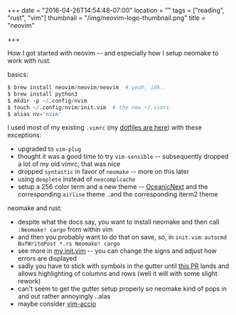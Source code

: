 +++
date = "2016-04-26T14:54:48-07:00"
location = ""
tags = ["reading", "rust", "vim"]
thumbnail = "/img/neovim-logo-thumbnail.png"
title = "neovim"

+++

How I got started with neovim --
and especially how I setup neomake to work with rust.

<!--more-->

basics:

```python
$ brew install neovim/neovim/neovim  # yeah, idk..
$ brew install python3
$ mkdir -p ~/.config/nvim
$ touch ~/.config/nvim/init.vim  # the new ~/.vimrc
$ alias nv='nvim'
```

I used most of my existing `.vimrc` (my [dotfiles are here](https://github.com/yosemitebandit/dotdotdot))
with these exceptions:

* upgraded to `vim-plug`
* thought it was a good time to try `vim-sensible` --
subsequently dropped a lot of my old vimrc, that was nice
* dropped `syntastic` in favor of `neomake` -- more on this later
* using `deoplete` instead of `neocomplcache`
* setup a 256 color term and a new theme -- [OceanicNext](https://github.com/mhartington/oceanic-next)
and the corresponding `airline` theme ..and the corresponding iterm2 theme

neomake and rust:

* despite what the docs say,
you want to install neomake and then call `:Neomake! cargo`
from within vim
* and then you probably want to do that on save, so, in `init.vim`:
`autocmd BufWritePost *.rs Neomake! cargo`
* see more in [my init.vim](https://github.com/yosemitebandit/dotdotdot/blob/master/nvim-init.vim) --
you can change the signs and adjust how errors are displayed
* sadly you have to stick with symbols in the gutter
until [this PR](https://github.com/benekastah/neomake/pull/361) lands
and allows highlighting of columns and rows (well it will with some slight rework)
* can't seem to get the gutter setup properly so neomake kind of pops in and out rather annoyingly ..alas
* maybe consider [vim-accio](https://github.com/pgdouyon/vim-accio)
